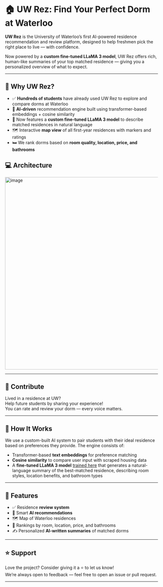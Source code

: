 # 🏠 UW Rez: Find Your Perfect Dorm at Waterloo

**UW Rez** is the University of Waterloo’s first AI-powered residence recommendation and review platform, designed to help freshmen pick the right place to live — with confidence.

Now powered by a **custom fine-tuned LLaMA 3 model**, UW Rez offers rich, human-like summaries of your top matched residence — giving you a personalized overview of what to expect.

---

## 🚀 Why UW Rez?

- ✅ **Hundreds of students** have already used UW Rez to explore and compare dorms at Waterloo  
- 🧠 **AI-driven** recommendation engine built using transformer-based embeddings + cosine similarity  
- 🧬 Now features a **custom fine-tuned LLaMA 3 model** to describe matched residences in natural language  
- 🗺️ Interactive **map view** of all first-year residences with markers and ratings  
- 🛏️ We rank dorms based on **room quality, location, price, and bathrooms**

## 💻 Architecture
<img width="1098" height="632" alt="image" src="https://github.com/user-attachments/assets/d19e8862-86b1-4158-93b0-9e3497a6d9c4" />


---

## 🤝 Contribute

Lived in a residence at UW?  
Help future students by sharing your experience!  
You can rate and review your dorm — every voice matters.

---

## 🧠 How It Works

We use a custom-built AI system to pair students with their ideal residence based on preferences they provide. The engine consists of:

- Transformer-based **text embeddings** for preference matching  
- **Cosine similarity** to compare user input with scraped housing data  
- A **fine-tuned LLaMA 3 model** [trained here](https://github.com/james-yu2005/llama3-finetune) that generates a natural-language summary of the best-matched residence, describing room styles, location benefits, and bathroom types

---

## 📍 Features

- ✅ Residence **review system**
- 🤖 Smart **AI recommendations**
- 🗺️ Map of Waterloo residences
- 🏅 Rankings by room, location, price, and bathrooms
- ✍️ Personalized **AI-written summaries** of matched dorms

---

## ⭐ Support

Love the project? Consider giving it a ⭐ to let us know!  
We’re always open to feedback — feel free to open an issue or pull request.

---

